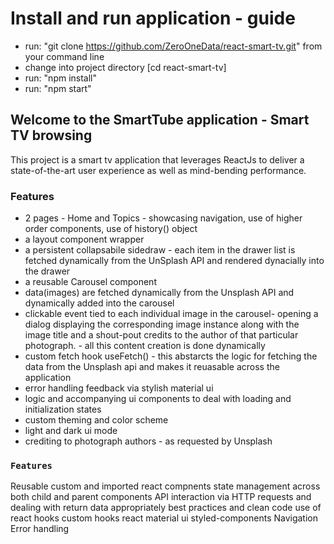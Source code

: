 # Install and run application - guide

- run: "git clone https://github.com/ZeroOneData/react-smart-tv.git" from your command line 
- change into project directory [cd react-smart-tv]
- run: "npm install"
- run: "npm start"


## Welcome to the SmartTube application - Smart TV browsing 

This project is a smart tv application that leverages ReactJs to deliver a state-of-the-art user experience as well as mind-bending performance.

### Features

* 2 pages - Home and Topics - showcasing navigation, use of higher order components, use of history() object
* a layout component wrapper
* a persistent collapsabile sidedraw - each item in the drawer list is fetched dynamically from the UnSplash API and rendered dynacially into the drawer
* a reusable Carousel component
* data(images) are fetched dynamically from the Unsplash API and dynamically added into the carousel
* clickable event tied to each individual image in the carousel- opening a dialog displaying the corresponding image instance along with the image title
  and a shout-pout credits to the author of that particular photograph. - all this content creation is done dynamically
* custom fetch hook useFetch() - this abstarcts the logic for fetching the data from the Unsplash api and makes it reuasable across the application
* error handling feedback via stylish material ui
* logic and accompanying ui components to deal with loading and initialization states
* custom theming and color scheme
* light and dark ui mode
* crediting to photograph authors - as requested by Unsplash

### `Features`

Reusable custom and imported react compnents
state management across both child and parent components
API interaction via HTTP requests and dealing with return data appropriately
best practices and clean code
use of react hooks 
custom hooks
react material ui
styled-components
Navigation
Error handling
